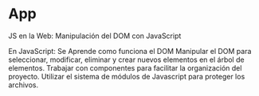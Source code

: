 # App
JS en la Web: Manipulación del DOM con JavaScript

En JavaScript:
Se Aprende como funciona el DOM
Manipular el DOM para seleccionar, modificar, eliminar y crear nuevos elementos en el árbol de elementos.
Trabajar con componentes para facilitar la organización del proyecto.
Utilizar el sistema de módulos de Javascript para proteger los archivos.
